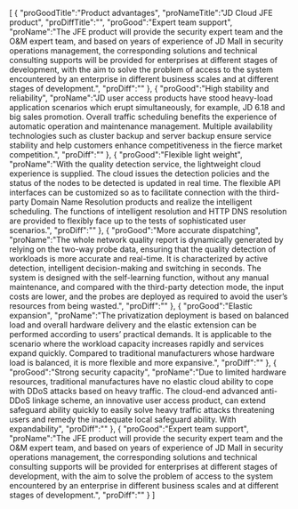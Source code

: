 [
	{
		"proGoodTitle":"Product advantages",
		"proNameTitle":"JD Cloud JFE product",
		"proDiffTitle":"",
		"proGood":"Expert team support",
		"proName":"The JFE product will provide the security expert team and the O&M expert team, and based on years of experience of JD Mall in security operations management, the corresponding solutions and technical consulting supports will be provided for enterprises at different stages of development, with the aim to solve the problem of access to the system encountered by an enterprise in different business scales and at different stages of development.",
		"proDiff":""
	},
	{
		"proGood":"High stability and reliability",
		"proName":"JD user access products have stood heavy-load application scenarios which erupt simultaneously, for example, JD 6.18 and big sales promotion. Overall traffic scheduling benefits the experience of automatic operation and maintenance management. Multiple availability technologies such as cluster backup and server backup ensure service stability and help customers enhance competitiveness in the fierce market competition.",
		"proDiff":""
	},
	{
		"proGood":"Flexible light weight",
		"proName":"With the quality detection service, the lightweight cloud experience is supplied. The cloud issues the detection policies and the status of the nodes to be detected is updated in real time. The flexible API interfaces can be customized so as to facilitate connection with the third-party Domain Name Resolution products and realize the intelligent scheduling. The functions of intelligent resolution and HTTP DNS resolution are provided to flexibly face up to the tests of sophisticated user scenarios.",
		"proDiff":""
	},
	{
		"proGood":"More accurate dispatching",
		"proName":"The whole network quality report is dynamically generated by relying on the two-way probe data, ensuring that the quality detection of workloads is more accurate and real-time. It is characterized by active detection, intelligent decision-making and switching in seconds. The system is designed with the self-learning function, without any manual maintenance, and compared with the third-party detection mode, the input costs are lower, and the probes are deployed as required to avoid the user’s resources from being wasted.",
		"proDiff":""
	},
	{
		"proGood":"Elastic expansion",
		"proName":"The privatization deployment is based on balanced load and overall hardware delivery and the elastic extension can be performed according to users’ practical demands. It is applicable to the scenario where the workload capacity increases rapidly and services expand quickly. Compared to traditional manufacturers whose hardware load is balanced, it is more flexible and more expansive.",
		"proDiff":""
	},
	{
		"proGood":"Strong security capacity",
		"proName":"Due to limited hardware resources, traditional manufactures have no elastic cloud ability to cope with DDoS attacks based on heavy traffic. The cloud-end advanced anti-DDoS linkage scheme, an innovative user access product, can extend safeguard ability quickly to easily solve heavy traffic attacks threatening users and remedy the inadequate local safeguard ability. With expandability",
		"proDiff":""
	},
	{
		"proGood":"Expert team support",
		"proName":"The JFE product will provide the security expert team and the O&M expert team, and based on years of experience of JD Mall in security operations management, the corresponding solutions and technical consulting supports will be provided for enterprises at different stages of development, with the aim to solve the problem of access to the system encountered by an enterprise in different business scales and at different stages of development.",
		"proDiff":""
	}
]